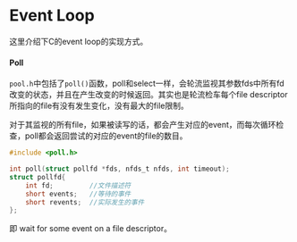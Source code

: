 # Event Loop
这里介绍下C的event loop的实现方式。

#### Poll
`pool.h`中包括了`poll()`函数，poll和select一样，会轮流监视其参数fds中所有fd改变的状态，并且在产生改变的时候返回。其实也是轮流检车每个file descriptor所指向的file有没有发生变化，没有最大的file限制。

对于其监视的所有file，如果被读写的话，都会产生对应的event，而每次循环检查，poll都会返回尝试的对应的event的file的数目。
```c
#include <poll.h>

int poll(struct pollfd *fds, nfds_t nfds, int timeout);
struct pollfd{
	int fd;			//文件描述符
	short events;	//等待的事件
	short revents;	//实际发生的事件
};
```
即 wait for some event on a file descriptor。
